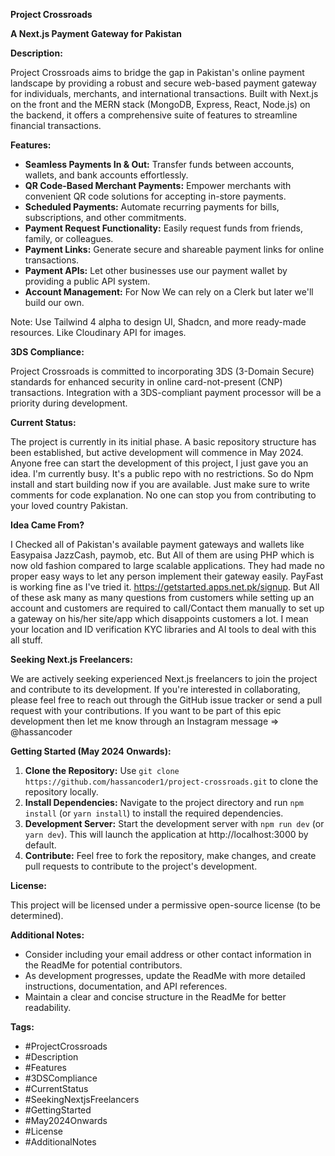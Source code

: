 **Project Crossroads**

**A Next.js Payment Gateway for Pakistan**

**Description:**

Project Crossroads aims to bridge the gap in Pakistan's online payment landscape by providing a robust and secure web-based payment gateway for individuals, merchants, and international transactions. Built with Next.js on the front and the MERN stack (MongoDB, Express, React, Node.js) on the backend, it offers a comprehensive suite of features to streamline financial transactions.

**Features:**

- **Seamless Payments In & Out:** Transfer funds between accounts, wallets, and bank accounts effortlessly.
- **QR Code-Based Merchant Payments:** Empower merchants with convenient QR code solutions for accepting in-store payments.
- **Scheduled Payments:** Automate recurring payments for bills, subscriptions, and other commitments.
- **Payment Request Functionality:** Easily request funds from friends, family, or colleagues.
- **Payment Links:** Generate secure and shareable payment links for online transactions.
- **Payment APIs:** Let other businesses use our payment wallet by providing a public API system.
- **Account Management:** For Now We can rely on a Clerk but later we'll build our own.

Note: Use Tailwind 4 alpha to design UI, Shadcn, and more ready-made resources. Like Cloudinary API for images.

**3DS Compliance:**

Project Crossroads is committed to incorporating 3DS (3-Domain Secure) standards for enhanced security in online card-not-present (CNP) transactions. Integration with a 3DS-compliant payment processor will be a priority during development.

**Current Status:**

The project is currently in its initial phase. A basic repository structure has been established, but active development will commence in May 2024. Anyone free can start the development of this project, I just gave you an idea. I'm currently busy. It's a public repo with no restrictions. So do Npm install and start building now if you are available. Just make sure to write comments for code explanation. No one can stop you from contributing to your loved country Pakistan.

**Idea Came From?**

I Checked all of Pakistan's available payment gateways and wallets like Easypaisa JazzCash, paymob, etc. But All of them are using PHP which is now old fashion compared to large scalable applications. They had made no proper easy ways to let any person implement their gateway easily. PayFast is working fine as I've tried it. https://getstarted.apps.net.pk/signup.
But All of these ask many as many questions from customers while setting up an account and customers are required to call/Contact them manually to set up a gateway on his/her site/app which disappoints customers a lot. I mean your location and ID verification KYC libraries and AI tools to deal with this all stuff.

**Seeking Next.js Freelancers:**

We are actively seeking experienced Next.js freelancers to join the project and contribute to its development. If you're interested in collaborating, please feel free to reach out through the GitHub issue tracker or send a pull request with your contributions. If you want to be part of this epic development then let me know through an Instagram message => @hassancoder

**Getting Started (May 2024 Onwards):**

1. **Clone the Repository:** Use `git clone https://github.com/hassancoder1/project-crossroads.git` to clone the repository locally.
2. **Install Dependencies:** Navigate to the project directory and run `npm install` (or `yarn install`) to install the required dependencies.
3. **Development Server:** Start the development server with `npm run dev` (or `yarn dev`). This will launch the application at http://localhost:3000 by default.
4. **Contribute:** Feel free to fork the repository, make changes, and create pull requests to contribute to the project's development.

**License:**

This project will be licensed under a permissive open-source license (to be determined).

**Additional Notes:**

- Consider including your email address or other contact information in the ReadMe for potential contributors.
- As development progresses, update the ReadMe with more detailed instructions, documentation, and API references.
- Maintain a clear and concise structure in the ReadMe for better readability.

**Tags:**
- #ProjectCrossroads
- #Description
- #Features
- #3DSCompliance
- #CurrentStatus
- #SeekingNextjsFreelancers
- #GettingStarted
- #May2024Onwards
- #License
- #AdditionalNotes
